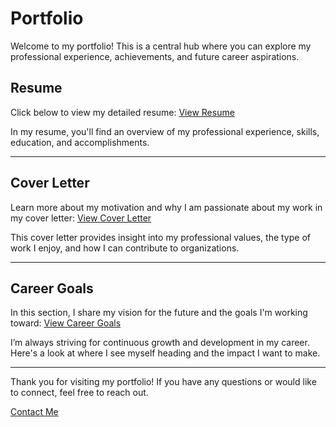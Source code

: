 # Portfolio

Welcome to my portfolio! This is a central hub where you can explore my professional experience, achievements, and future career aspirations.

## Resume

Click below to view my detailed resume:
[View Resume](final.draft.wgu/html/resume.html)

In my resume, you'll find an overview of my professional experience, skills, education, and accomplishments.

---

## Cover Letter

Learn more about my motivation and why I am passionate about my work in my cover letter:
[View Cover Letter](final.draft.wgu/html/cover-letter.html)

This cover letter provides insight into my professional values, the type of work I enjoy, and how I can contribute to organizations.

---

## Career Goals

In this section, I share my vision for the future and the goals I'm working toward:
[View Career Goals](final.draft.wgu/html/career-goals.html)

I’m always striving for continuous growth and development in my career. Here's a look at where I see myself heading and the impact I want to make.

---

Thank you for visiting my portfolio! If you have any questions or would like to connect, feel free to reach out.

[Contact Me](mailto:your.email@example.com)
